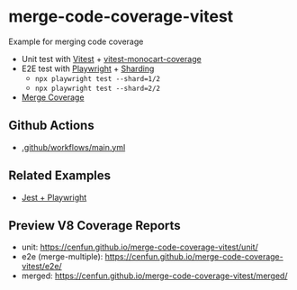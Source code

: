 # merge-code-coverage-vitest
Example for merging code coverage
- Unit test with [Vitest](https://github.com/vitest-dev/vitest) + [vitest-monocart-coverage](https://github.com/cenfun/vitest-monocart-coverage)
- E2E test with [Playwright](https://playwright.dev/) + [Sharding](https://playwright.dev/docs/test-sharding)
    - `npx playwright test --shard=1/2`
    - `npx playwright test --shard=2/2`
- [Merge Coverage](merge-coverage.js)

## Github Actions
- [.github/workflows/main.yml](.github/workflows/main.yml)

## Related Examples
- [Jest + Playwright](https://github.com/cenfun/merge-code-coverage)

## Preview V8 Coverage Reports
- unit: https://cenfun.github.io/merge-code-coverage-vitest/unit/
- e2e (merge-multiple): https://cenfun.github.io/merge-code-coverage-vitest/e2e/
- merged: https://cenfun.github.io/merge-code-coverage-vitest/merged/
